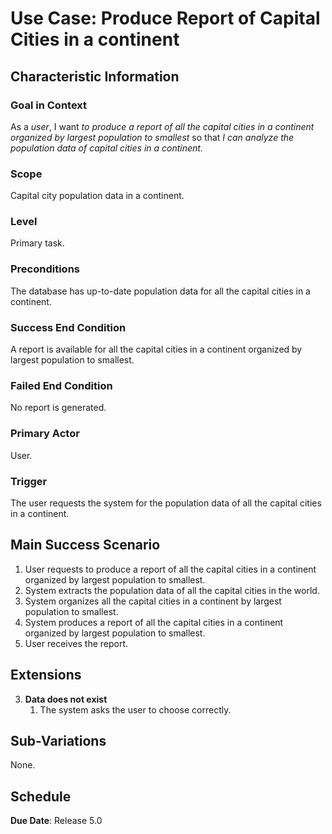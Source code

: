 # Use Case: Produce Report of Capital Cities in a continent

## Characteristic Information

### Goal in Context

As a *user*, I want *to produce a report of all the capital cities in a continent organized by largest population to smallest* so that *I can analyze the population data of capital cities in a continent.*

### Scope

Capital city population data in a continent.

### Level

Primary task.

### Preconditions

The database has up-to-date population data for all the capital cities in a continent. 

### Success End Condition

A report is available for all the capital cities in a continent organized by largest population to smallest.

### Failed End Condition

No report is generated.

### Primary Actor

User.

### Trigger

The user requests the system for the population data of all the capital cities in a continent. 

## Main Success Scenario

1. User requests to produce a report of all the capital cities in a continent organized by largest population to smallest.
2. System extracts the population data of all the capital cities in the world.
3. System organizes all the capital cities in a continent by largest population to smallest.
4. System produces a report of all the capital cities in a continent organized by largest population to smallest.
5. User receives the report.

## Extensions

3. **Data does not exist**
   1. The system asks the user to choose correctly.

## Sub-Variations

None.

## Schedule

**Due Date**: Release 5.0